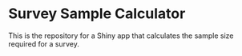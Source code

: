 # Survey Sample Calculator
This is the repository for a Shiny app that calculates the sample size required for a survey.
